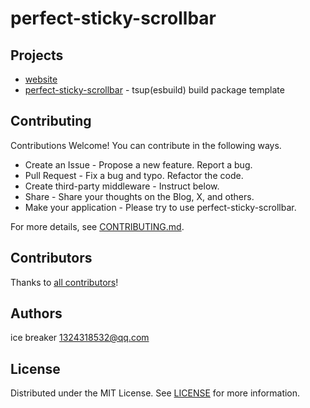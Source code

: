 # perfect-sticky-scrollbar

## Projects

- [website](apps/website)
- [perfect-sticky-scrollbar](packages/perfect-sticky-scrollbar) - tsup(esbuild) build package template

## Contributing

Contributions Welcome! You can contribute in the following ways.

- Create an Issue - Propose a new feature. Report a bug.
- Pull Request - Fix a bug and typo. Refactor the code.
- Create third-party middleware - Instruct below.
- Share - Share your thoughts on the Blog, X, and others.
- Make your application - Please try to use perfect-sticky-scrollbar.

For more details, see [CONTRIBUTING.md](CONTRIBUTING.md).

## Contributors

Thanks to [all contributors](https://github.com/sonofmagic/perfect-sticky-scrollbar/graphs/contributors)!

## Authors

ice breaker <1324318532@qq.com>

## License

Distributed under the MIT License. See [LICENSE](LICENSE) for more information.
